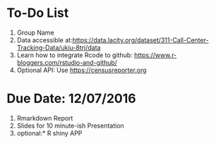 # To-Do List
1. Group Name
2. Data accessible at:https://data.lacity.org/dataset/311-Call-Center-Tracking-Data/ukiu-8trj/data
3. Learn how to integrate Rcode to github: https://www.r-bloggers.com/rstudio-and-github/
4. Optional API: Use https://censusreporter.org

# Due Date: 12/07/2016
1. Rmarkdown Report
2. Slides for 10 minute-ish Presentation
3. optional:* R shiny APP



